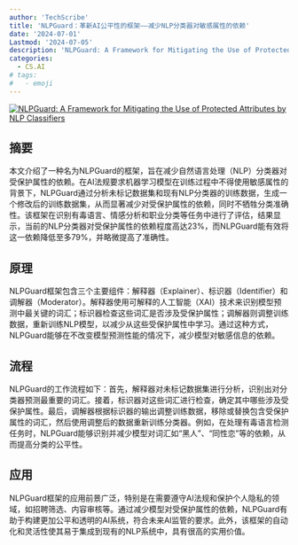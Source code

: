 ```yaml
---
author: 'TechScribe'
title: 'NLPGuard：革新AI公平性的框架——减少NLP分类器对敏感属性的依赖'
date: '2024-07-01'
Lastmod: '2024-07-05'
description: 'NLPGuard: A Framework for Mitigating the Use of Protected Attributes by NLP Classifiers'
categories:
  - CS.AI
# tags:
#   - emoji
---
```


[![NLPGuard: A Framework for Mitigating the Use of Protected Attributes by NLP Classifiers](https://arxiv-research-1301205113.cos.ap-guangzhou.myqcloud.com/images/2407.01697v1.pdf_0.jpg)](https://arxiv.org/abs/2407.01697v1)

## 摘要

本文介绍了一种名为NLPGuard的框架，旨在减少自然语言处理（NLP）分类器对受保护属性的依赖。在AI法规要求机器学习模型在训练过程中不得使用敏感属性的背景下，NLPGuard通过分析未标记数据集和现有NLP分类器的训练数据，生成一个修改后的训练数据集，从而显著减少对受保护属性的依赖，同时不牺牲分类准确性。该框架在识别有毒语言、情感分析和职业分类等任务中进行了评估，结果显示，当前的NLP分类器对受保护属性的依赖程度高达23%，而NLPGuard能有效将这一依赖降低至多79%，并略微提高了准确性。<!--more-->

## 原理

NLPGuard框架包含三个主要组件：解释器（Explainer）、标识器（Identifier）和调解器（Moderator）。解释器使用可解释的人工智能（XAI）技术来识别模型预测中最关键的词汇；标识器检查这些词汇是否涉及受保护属性；调解器则调整训练数据，重新训练NLP模型，以减少从这些受保护属性中学习。通过这种方式，NLPGuard能够在不改变模型预测性能的情况下，减少模型对敏感信息的依赖。

## 流程

NLPGuard的工作流程如下：首先，解释器对未标记数据集进行分析，识别出对分类器预测最重要的词汇。接着，标识器对这些词汇进行检查，确定其中哪些涉及受保护属性。最后，调解器根据标识器的输出调整训练数据，移除或替换包含受保护属性的词汇，然后使用调整后的数据重新训练分类器。例如，在处理有毒语言检测任务时，NLPGuard能够识别并减少模型对词汇如“黑人”、“同性恋”等的依赖，从而提高分类的公平性。

## 应用

NLPGuard框架的应用前景广泛，特别是在需要遵守AI法规和保护个人隐私的领域，如招聘筛选、内容审核等。通过减少模型对受保护属性的依赖，NLPGuard有助于构建更加公平和透明的AI系统，符合未来AI监管的要求。此外，该框架的自动化和灵活性使其易于集成到现有的NLP系统中，具有很高的实用价值。